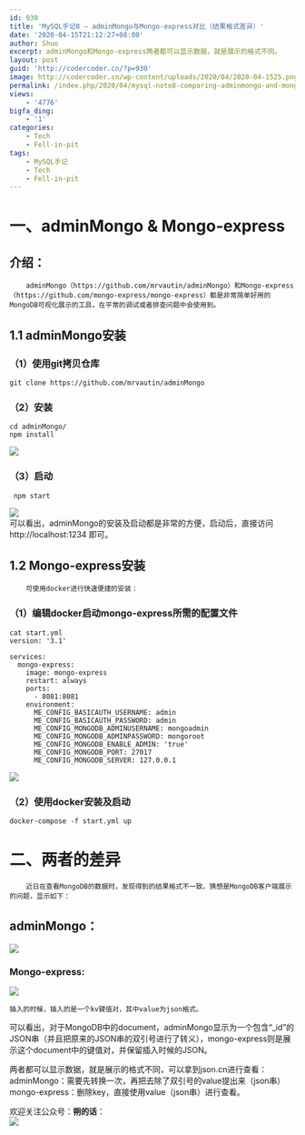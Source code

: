 ```yaml
---
id: 930
title: 'MySQL手记8 — adminMongo与Mongo-express对比（结果格式差异）'
date: '2020-04-15T21:12:27+08:00'
author: Shuo
excerpt: adminMongo和Mongo-express两者都可以显示数据，就是展示的格式不同。
layout: post
guid: 'http://codercoder.cn/?p=930'
image: http://codercoder.cn/wp-content/uploads/2020/04/2020-04-1525.png
permalink: /index.php/2020/04/mysql-note8-comparing-adminmongo-and-mongo-express-data-format/
views:
    - '4776'
bigfa_ding:
    - '1'
categories:
    - Tech
    - Fell-in-pit
tags:
    - MySQL手记
    - Tech
    - Fell-in-pit
---
```


# 一、adminMongo & Mongo-express

## 介绍：

```
    adminMongo（https://github.com/mrvautin/adminMongo）和Mongo-express（https://github.com/mongo-express/mongo-express）都是非常简单好用的MongoDB可视化展示的工具，在平常的调试或者排查问题中会使用到。

```

## 1.1 adminMongo安装

### （1）使用git拷贝仓库

```
git clone https://github.com/mrvautin/adminMongo

```

### （2）安装

```
cd adminMongo/
npm install

```

![](http://codercoder.cn/wp-content/uploads/2020/04/2020-04-1525.png)

### （3）启动

```
 npm start

```

![](http://codercoder.cn/wp-content/uploads/2020/04/2020-04-1571.png)  
可以看出，adminMongo的安装及启动都是非常的方便，启动后，直接访问http://localhost:1234 即可。

## 1.2 Mongo-express安装

```
    可使用docker进行快速便捷的安装：

```

### （1）编辑docker启动mongo-express所需的配置文件

```
cat start.yml
version: '3.1'

services:
  mongo-express:
    image: mongo-express
    restart: always
    ports:
      - 8081:8081
    environment:
      ME_CONFIG_BASICAUTH_USERNAME: admin
      ME_CONFIG_BASICAUTH_PASSWORD: admin
      ME_CONFIG_MONGODB_ADMINUSERNAME: mongoadmin
      ME_CONFIG_MONGODB_ADMINPASSWORD: mongoroot
      ME_CONFIG_MONGODB_ENABLE_ADMIN: 'true'
      ME_CONFIG_MONGODB_PORT: 27017
      ME_CONFIG_MONGODB_SERVER: 127.0.0.1

```

![](http://codercoder.cn/wp-content/uploads/2020/04/2020-04-1549.png)

### （2）使用docker安装及启动

```
docker-compose -f start.yml up

```

# 二、两者的差异

```
    近日在查看MongoDB的数据时，发现得到的结果格式不一致，猜想是MongoDB客户端展示的问题，显示如下：

```

## adminMongo：

![](http://codercoder.cn/wp-content/uploads/2020/04/2020-04-1586.png)

### Mongo-express:

![](http://codercoder.cn/wp-content/uploads/2020/04/2020-04-1585.png)

```
插入的时候，插入的是一个kv键值对，其中value为json格式。

```

 可以看出，对于MongoDB中的document，adminMongo显示为一个包含“\_id”的JSON串（并且把原来的JSON串的双引号进行了转义），mongo-express则是展示这个document中的键值对，并保留插入时候的JSON。

 两者都可以显示数据，就是展示的格式不同，可以拿到json.cn进行查看：  
 adminMongo：需要先转换一次，再把去除了双引号的value提出来（json串）  
 mongo-express：删除key，直接使用value（json串）进行查看。

欢迎关注公众号：**朔的话**：  
![](http://codercoder.cn/wp-content/uploads/2020/04/2020-04-2693.jpg)